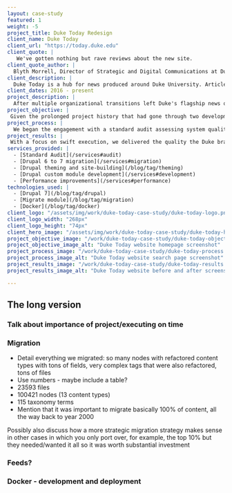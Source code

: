 ```yaml
---
layout: case-study
featured: 1
weight: -5
project_title: Duke Today Redesign
client_name: Duke Today
client_url: "https://today.duke.edu"
client_quote: |
   We've gotten nothing but rave reviews about the new site.
client_quote_author: |
  Blyth Morrell, Director of Strategic and Digital Communications at Duke University
client_description: |
  Duke Today is a hub for news produced around Duke University. Articles are produced by staff and faculty across the university and health system to comprise a one-stop-shop for news from around Duke.
client_dates: 2016 - present
project_description: |
  After multiple organizational transitions left Duke's flagship news outlet's redesign incomplete and in need of a new development team nearly two years into the project, design and user experience agency Cuberis entrusted Savas Labs to audit the work, implement new functionality, and execute a complex content migration within a four-month turnaround.
project_objective: |
 Given the prolonged project history that had gone through two development agencies, when design agency and fellow Durham natives Cuberis asked Savas Labs to partner, our edict was to determine what was complete and what remained so we could deliver the finished product to an eager client as soon as possible.
project_process: |
  We began the engagement with a standard audit assessing system quality and functional completion. Once we were better oriented with organizational goals and remaining work, we used an automated testing framework to ensure protection of crucial business goals during the fast-paced development that was required. We collaborated daily with the Cuberis team to tie the established user experience with our functional improvements. We implemented system monitoring and staged work on Duke's cutting-edge custom hosting infrastructure using Docker containerization to enlist consistent feedback from all stakeholders throughout.
project_results: |
 With a focus on swift execution, we delivered the quality the Duke brand demands efficiently while surfacing valuable investments in best practices for security, monitoring and performance. The results were celebrated across the University. In four months, we took sixteen years and 120,000 articles worth of rich inter-departmental content and, through Cuberis's thoughtful design, made it more engaging and accessible for the broad and distributed Duke community.
services_provided: |
  - [Standard Audit](/services#audit)
  - [Drupal 6 to 7 migration](/services#migration)
  - [Drupal theming and site-building](/blog/tag/theming)
  - [Drupal custom module development](/services#development)
  - [Performance improvements](/services#performance)
technologies_used: |
  - [Drupal 7](/blog/tag/drupal)
  - [Migrate module](/blog/tag/migration)
  - [Docker](/blog/tag/docker)
client_logo: "/assets/img/work/duke-today-case-study/duke-today-logo.png"
client_logo_width: "268px"
client_logo_height: "74px"
client_hero_image: "/assets/img/work/duke-today-case-study/duke-today-hero.jpg"
project_objective_image: "/work/duke-today-case-study/duke-today-objective.jpg"
project_objective_image_alt: "Duke Today website homepage screenshot"
project_process_image: "/work/duke-today-case-study/duke-today-process.jpg"
project_process_image_alt: "Duke Today website search page screenshot"
project_results_image: "/work/duke-today-case-study/duke-today-results.jpg"
project_results_image_alt: "Duke Today website before and after screenshot"

---
```


## The long version

### Talk about importance of project/executing on time

### Migration

- Detail everything we migrated: so many nodes with refactored content types with tons of fields, very complex tags that were also refactored, tons of files
- Use numbers - maybe include a table?
 - 23593 files
 - 100421 nodes (13 content types)
 - 115 taxonomy terms
- Mention that it was important to migrate basically 100% of content, all the way back to year 2000

Possibly also discuss how a more strategic migration strategy makes sense in other cases in which you only port over, for example, the top 10% but they needed/wanted it all so it was worth substantial investment

### Feeds?

### Docker - development and deployment
